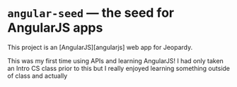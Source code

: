 # `angular-seed` — the seed for AngularJS apps

This project is an [AngularJS][angularjs] web app for Jeopardy.

This was my first time using APIs and learning AngularJS! I had only taken an Intro CS class prior to this but I really enjoyed learning something outside of class and actually  